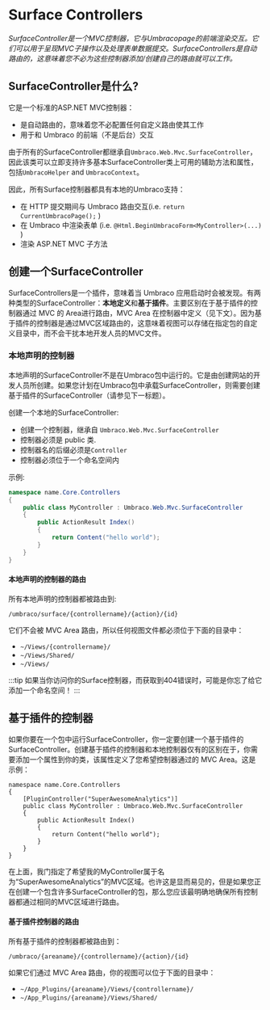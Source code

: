 # Surface Controllers #

_SurfaceController是一个MVC控制器，它与Umbracopage的前端渲染交互。它们可以用于呈现MVC子操作以及处理表单数据提交。SurfaceControllers是自动路由的，这意味着您不必为这些控制器添加/创建自己的路由就可以工作。_

## SurfaceController是什么? ##

它是一个标准的ASP.NET MVC控制器：

* 是自动路由的，意味着您不必配置任何自定义路由使其工作
* 用于和 Umbraco 的前端（不是后台）交互

由于所有的SurfaceController都继承自`Umbraco.Web.Mvc.SurfaceController`，因此该类可以立即支持许多基本SurfaceController类上可用的辅助方法和属性，包括`UmbracoHelper` and `UmbracoContext`。

因此，所有Surface控制器都具有本地的Umbraco支持：

* 在 HTTP 提交期间与 Umbraco 路由交互(i.e. `return CurrentUmbracoPage();` )
* 在 Umbraco 中渲染表单 (i.e. `@Html.BeginUmbracoForm<MyController>(...)` )
* 渲染 ASP.NET MVC 子方法 

## 创建一个SurfaceController ##

SurfaceControllers是一个插件，意味着当 Umbraco 应用启动时会被发现。有两种类型的SurfaceController：**本地定义**和**基于插件**。主要区别在于基于插件的控制器通过 MVC 的 Area进行路由，MVC Area 在控制器中定义（见下文）。因为基于插件的控制器是通过MVC区域路由的，这意味着视图可以存储在指定包的自定义目录中，而不会干扰本地开发人员的MVC文件。

### 本地声明的控制器 ###

本地声明的SurfaceController不是在Umbraco包中运行的。它是由创建网站的开发人员所创建。如果您计划在Umbraco包中承载SurfaceController，则需要创建基于插件的SurfaceController（请参见下一标题）。

创建一个本地的SurfaceController: 

* 创建一个控制器，继承自 `Umbraco.Web.Mvc.SurfaceController`
* 控制器必须是 public 类.
* 控制器名的后缀必须是`Controller`
* 控制器必须位于一个命名空间内

示例:

```csharp
namespace name.Core.Controllers
{
    public class MyController : Umbraco.Web.Mvc.SurfaceController
    {
        public ActionResult Index() 
        {
            return Content("hello world");
        }
    }
}
```

#### 本地声明的控制器的路由 ####

所有本地声明的控制器都被路由到:

    /umbraco/surface/{controllername}/{action}/{id}

它们不会被 MVC Area 路由，所以任何视图文件都必须位于下面的目录中：

* `~/Views/{controllername}/`
* `~/Views/Shared/`
* `~/Views/`

:::tip
如果当你访问你的Surface控制器，而获取到404错误时，可能是你忘了给它添加一个命名空间！
:::

## 基于插件的控制器 ##

如果你要在一个包中运行SurfaceController，你一定要创建一个基于插件的SurfaceController。创建基于插件的控制器和本地控制器仅有的区别在于，你需要添加一个属性到你的类，该属性定义了您希望控制器通过的 MVC Area。这是示例：

```chsarp
namespace name.Core.Controllers
{
	[PluginController("SuperAwesomeAnalytics")]
	public class MyController : Umbraco.Web.Mvc.SurfaceController
	{
		public ActionResult Index() 
		{
			return Content("hello world");
		}
	}
}
```

在上面，我门指定了希望我的MyController属于名为“SuperAwesomeAnalytics”的MVC区域。也许这是显而易见的，但是如果您正在创建一个包含许多SurfaceController的包，那么您应该最明确地确保所有控制器都通过相同的MVC区域进行路由。

#### 基于插件控制器的路由 ####

所有基于插件的控制器都被路由到：

    /umbraco/{areaname}/{controllername}/{action}/{id}

如果它们通过 MVC Area 路由，你的视图可以位于下面的目录中：

* `~/App_Plugins/{areaname}/Views/{controllername}/`
* `~/App_Plugins/{areaname}/Views/Shared/`
